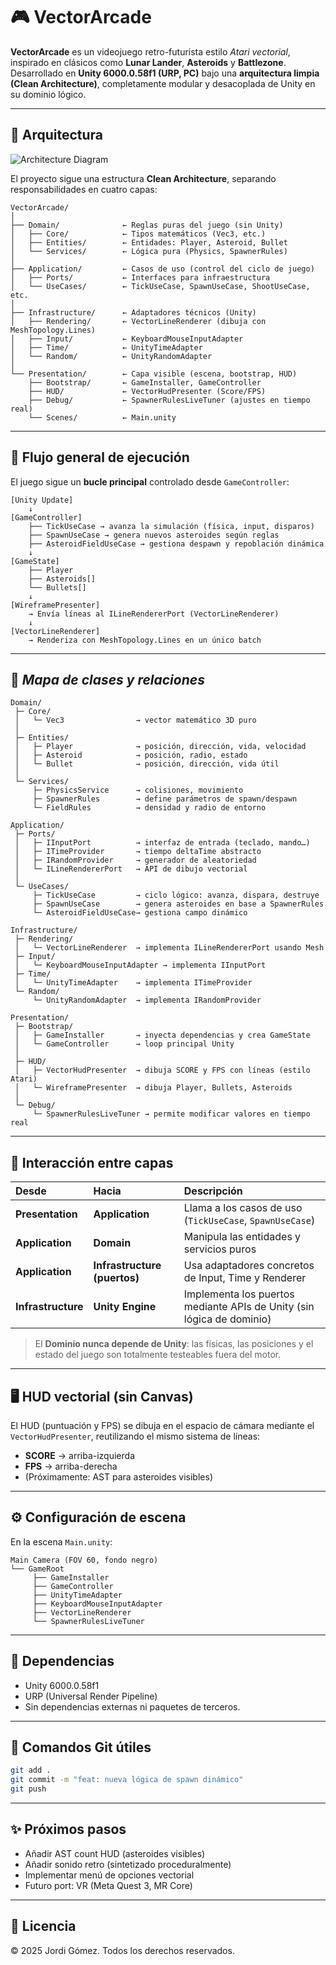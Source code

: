 # 🎮 VectorArcade

**VectorArcade** es un videojuego retro-futurista estilo _Atari vectorial_, inspirado en clásicos como **Lunar Lander**, **Asteroids** y **Battlezone**.  
Desarrollado en **Unity 6000.0.58f1 (URP, PC)** bajo una **arquitectura limpia (Clean Architecture)**, completamente modular y desacoplada de Unity en su dominio lógico.

---

## 🧱 Arquitectura

![Architecture Diagram](https://kroki.io/plantuml/svg/https://raw.githubusercontent.com/JordiGL/VectorArcade/refs/heads/main/Docs/architecture.puml?token=GHSAT0AAAAAADM7OGZF243EJWHGKZMWLTEM2HLU26A)

El proyecto sigue una estructura **Clean Architecture**, separando responsabilidades en cuatro capas:

```
VectorArcade/
│
├── Domain/              ← Reglas puras del juego (sin Unity)
│   ├── Core/            ← Tipos matemáticos (Vec3, etc.)
│   ├── Entities/        ← Entidades: Player, Asteroid, Bullet
│   └── Services/        ← Lógica pura (Physics, SpawnerRules)
│
├── Application/         ← Casos de uso (control del ciclo de juego)
│   ├── Ports/           ← Interfaces para infraestructura
│   └── UseCases/        ← TickUseCase, SpawnUseCase, ShootUseCase, etc.
│
├── Infrastructure/      ← Adaptadores técnicos (Unity)
│   ├── Rendering/       ← VectorLineRenderer (dibuja con MeshTopology.Lines)
│   ├── Input/           ← KeyboardMouseInputAdapter
│   ├── Time/            ← UnityTimeAdapter
│   └── Random/          ← UnityRandomAdapter
│
└── Presentation/        ← Capa visible (escena, bootstrap, HUD)
    ├── Bootstrap/       ← GameInstaller, GameController
    ├── HUD/             ← VectorHudPresenter (Score/FPS)
    ├── Debug/           ← SpawnerRulesLiveTuner (ajustes en tiempo real)
    └── Scenes/          ← Main.unity
```

---

## 🧭 Flujo general de ejecución

El juego sigue un **bucle principal** controlado desde `GameController`:

```
[Unity Update]
    ↓
[GameController]
    ├── TickUseCase → avanza la simulación (física, input, disparos)
    ├── SpawnUseCase → genera nuevos asteroides según reglas
    ├── AsteroidFieldUseCase → gestiona despawn y repoblación dinámica
    ↓
[GameState]
    ├── Player
    ├── Asteroids[]
    └── Bullets[]
    ↓
[WireframePresenter]
    → Envía líneas al ILineRendererPort (VectorLineRenderer)
    ↓
[VectorLineRenderer]
    → Renderiza con MeshTopology.Lines en un único batch
```

---

## 🧩 _Mapa de clases y relaciones_

```
Domain/
 ├─ Core/
 │   └─ Vec3                → vector matemático 3D puro
 │
 ├─ Entities/
 │   ├─ Player              → posición, dirección, vida, velocidad
 │   ├─ Asteroid            → posición, radio, estado
 │   └─ Bullet              → posición, dirección, vida útil
 │
 └─ Services/
     ├─ PhysicsService      → colisiones, movimiento
     ├─ SpawnerRules        → define parámetros de spawn/despawn
     └─ FieldRules          → densidad y radio de entorno

Application/
 ├─ Ports/
 │   ├─ IInputPort          → interfaz de entrada (teclado, mando…)
 │   ├─ ITimeProvider       → tiempo deltaTime abstracto
 │   ├─ IRandomProvider     → generador de aleatoriedad
 │   └─ ILineRendererPort   → API de dibujo vectorial
 │
 └─ UseCases/
     ├─ TickUseCase         → ciclo lógico: avanza, dispara, destruye
     ├─ SpawnUseCase        → genera asteroides en base a SpawnerRules
     └─ AsteroidFieldUseCase→ gestiona campo dinámico

Infrastructure/
 ├─ Rendering/
 │   └─ VectorLineRenderer  → implementa ILineRendererPort usando Mesh
 ├─ Input/
 │   └─ KeyboardMouseInputAdapter → implementa IInputPort
 ├─ Time/
 │   └─ UnityTimeAdapter    → implementa ITimeProvider
 └─ Random/
     └─ UnityRandomAdapter  → implementa IRandomProvider

Presentation/
 ├─ Bootstrap/
 │   ├─ GameInstaller       → inyecta dependencias y crea GameState
 │   └─ GameController      → loop principal Unity
 │
 ├─ HUD/
 │   ├─ VectorHudPresenter  → dibuja SCORE y FPS con líneas (estilo Atari)
 │   └─ WireframePresenter  → dibuja Player, Bullets, Asteroids
 │
 └─ Debug/
     └─ SpawnerRulesLiveTuner → permite modificar valores en tiempo real
```

---

## 🧠 Interacción entre capas

| Desde              | Hacia                        | Descripción                                                           |
| :----------------- | :--------------------------- | :-------------------------------------------------------------------- |
| **Presentation**   | **Application**              | Llama a los casos de uso (`TickUseCase`, `SpawnUseCase`)              |
| **Application**    | **Domain**                   | Manipula las entidades y servicios puros                              |
| **Application**    | **Infrastructure (puertos)** | Usa adaptadores concretos de Input, Time y Renderer                   |
| **Infrastructure** | **Unity Engine**             | Implementa los puertos mediante APIs de Unity (sin lógica de dominio) |

> El **Dominio nunca depende de Unity**: las físicas, las posiciones y el estado del juego son totalmente testeables fuera del motor.

---

## 🖥️ HUD vectorial (sin Canvas)

El HUD (puntuación y FPS) se dibuja en el espacio de cámara mediante el `VectorHudPresenter`, reutilizando el mismo sistema de líneas:

- **SCORE** → arriba-izquierda
- **FPS** → arriba-derecha
- (Próximamente: AST para asteroides visibles)

---

## ⚙️ Configuración de escena

En la escena `Main.unity`:

```
Main Camera (FOV 60, fondo negro)
└── GameRoot
     ├── GameInstaller
     ├── GameController
     ├── UnityTimeAdapter
     ├── KeyboardMouseInputAdapter
     ├── VectorLineRenderer
     └── SpawnerRulesLiveTuner
```

---

## 🧩 Dependencias

- Unity 6000.0.58f1
- URP (Universal Render Pipeline)
- Sin dependencias externas ni paquetes de terceros.

---

## 💾 Comandos Git útiles

```bash
git add .
git commit -m "feat: nueva lógica de spawn dinámico"
git push
```

---

## ✨ Próximos pasos

- Añadir AST count HUD (asteroides visibles)
- Añadir sonido retro (sintetizado proceduralmente)
- Implementar menú de opciones vectorial
- Futuro port: VR (Meta Quest 3, MR Core)

---

## 📜 Licencia

© 2025 Jordi Gómez. Todos los derechos reservados.
